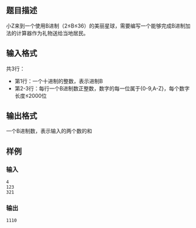
## 题目描述
小Z来到一个使用B进制（2≤B≤36）的美丽星球，需要编写一个能够完成B进制加法的计算器作为礼物送给当地居民。

## 输入格式
共3行：
- 第1行：一个十进制的整数，表示进制B
- 第2-3行：每行一个B进制数正整数，数字的每一位属于{0-9,A-Z}，每个数字长度≤2000位

## 输出格式
一个B进制数，表示输入的两个数的和

## 样例
### 输入
```
4
123
321
```
### 输出
```
1110
```